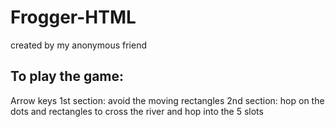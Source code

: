 # Frogger-HTML
created by my anonymous friend

## To play the game:
Arrow keys
1st section: avoid the moving rectangles
2nd section: hop on the dots and rectangles to cross the river and hop into the 5 slots
